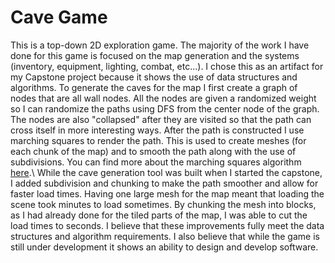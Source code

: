 # Cave Game
This is a top-down 2D exploration game. The majority of the work I have done for this game is focused on the map generation
and the systems (inventory, equipment, lighting, combat, etc...). I chose this as an artifact for my Capstone project because
 it shows the use of data structures and algorithms. To generate the caves for the map I first create a graph of nodes 
 that are all wall nodes. All the nodes are given a randomized weight so I can randomize the paths using DFS from the center 
 node of the graph. The nodes are also "collapsed" after they are visited so that the path can cross itself in more interesting ways. 
 After the path is constructed I use marching squares to render the path. This is used to create meshes (for each chunk of the map) and to
  smooth the path along with the use of subdivisions. You can find more about the marching squares algorithm [here](https://en.wikipedia.org/wiki/Marching_squares#:~:text=In%20computer%20graphics%2C%20marching%20squares,single%20data%20level%2C%20or%20isovalue).\\
While the cave generation tool was built when I started the capstone, I added subdivision and chunking to make the path smoother and allow for faster load times. Having one large mesh for the map meant that loading the scene took minutes to load sometimes. By chunking the mesh into blocks, as I had already done for the tiled parts of the map, I was able to cut the load times to seconds. I believe that these improvements fully meet the data structures and algorithm requirements. I also believe that while the game is still under development it shows an ability to design and develop software. 
